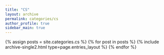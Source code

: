 ```yaml
---
title: "CS"
layout: archive
permalink: categories/cs
author_profile: true
sidebar_main: true
---
```




{% assign posts = site.categories.cs %}
{% for post in posts %} {% include archive-single2.html type=page.entries_layout %} {% endfor %}
